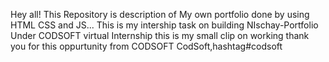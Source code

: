 Hey all! This Repository is description of My own portfolio done by using HTML CSS and JS...
This is my intership task on building NIschay-Portfolio Under CODSOFT virtual Internship this is my small clip on working thank you for this oppurtunity from CODSOFT 
CodSoft,hashtag#codsoft
